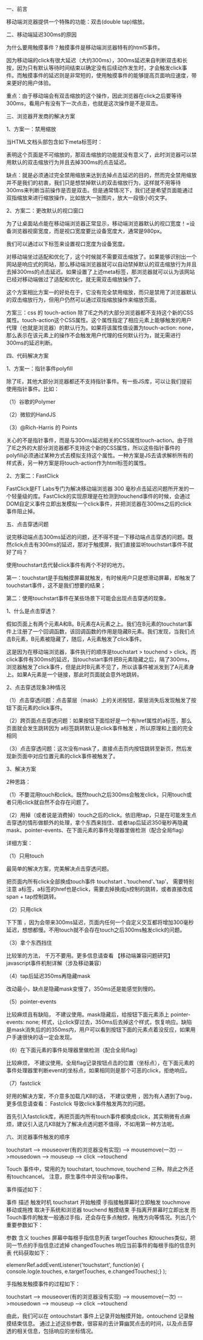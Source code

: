 一、前言

移动端浏览器提供一个特殊的功能：双击(double tap)缩放。

 

二、移动端延迟300ms的原因

为什么要用触摸事件？触摸事件是移动端浏览器特有的html5事件。

因为移动端的click有很大延迟（大约300ms），300ms延迟来自判断双击和长按，因为只有默认等待时间结束以确定没有后续动作发生时，才会触发click事件。而触摸事件的延迟则是非常短的，使用触摸事件的能够提高页面响应速度，带来更好的用户体验。

重点：由于移动端会有双击缩放的这个操作，因此浏览器在click之后要等待300ms，看用户有没有下一次点击，也就是这次操作是不是双击。

 

三、浏览器开发商的解决方案

1、方案一：禁用缩放

当HTML文档头部包含如下meta标签时：

<meta name="viewport" content="user-scalable=no">
<meta name="viewport" content="initial-scale=1,maximum-scale=1">
表明这个页面是不可缩放的，那双击缩放的功能就没有意义了，此时浏览器可以禁用默认的双击缩放行为并且去掉300ms的点击延迟。

缺点：就是必须通过完全禁用缩放来达到去掉点击延迟的目的，然而完全禁用缩放并不是我们的初衷，我们只是想禁掉默认的双击缩放行为，这样就不用等待300ms来判断当前操作是否是双击。但是通常情况下，我们还是希望页面能通过双指缩放来进行缩放操作，比如放大一张图片，放大一段很小的文字。

 

2、方案二：更改默认的视口窗口

为了让桌面站点能在移动端浏览器正常显示，移动端浏览器默认的视口宽度！=设备浏览器视窗宽度，而是视口宽度要比设备宽度大，通常是980px。

我们可以通过以下标签来设置视口宽度为设备宽度。

<meta name="viewport" content="width=device-width">
 
对移动端坐过适配和优化了，这个时候就不需要双击缩放了。如果能够识别出一个网站是响应式的网站，那么移动端浏览器就可以自动禁掉默认的双击缩放行为并且去掉300ms的点击延迟。如果设置了上述meta标签，那浏览器就可以认为该网站已经对移动端做过了适配和优化，就无需双击缩放操作了。

这个方案相比方案一的好处在于，它没有完全禁用缩放，而只是禁用了浏览器默认的双击缩放行为，但用户仍然可以通过双指缩放操作来缩放页面。

 

方案三：css 的 touch-action
除了IE之外的大部分浏览器都不支持这个新的CSS属性。touch-action这个CSS属性。这个属性指定了相应元素上能够触发的用户代理（也就是浏览器）的默认行为。如果将该属性值设置为touch-action: none，那么表示在该元素上的操作不会触发用户代理的任何默认行为，就无需进行300ms的延迟判断。

 

四、代码解决方案

1、方案一：指针事件polyfill

除了IE，其他大部分浏览器都还不支持指针事件。有一些JS库，可以让我们提前使用指针事件。比如：

（1）谷歌的Polymer

（2）微软的HandJS

（3）@Rich-Harris 的 Points

关心的不是指针事件，而是与300ms延迟相关的CSS属性touch-action。由于除了IE之外的大部分浏览器都不支持这个新的CSS属性，所以这些指针事件的polyfill必须通过某种方式去模拟支持这个属性。一种方案是JS去请求解析所有的样式表，另一种方案是将touch-action作为html标签的属性。

 

2、方案二：FastClick

FastClick是FT Labs专门为解决移动端浏览器 300 毫秒点击延迟问题所开发的一个轻量级的库。FastClick的实现原理是在检测到touchend事件的时候，会通过DOM自定义事件立即出发模拟一个click事件，并把浏览器在300ms之后的click事件阻止掉。

 

五、点击穿透问题

说完移动端点击300ms延迟的问题，还不得不提一下移动端点击穿透的问题。既然click点击有300ms的延迟，那对于触摸屏，我们直接监听touchstart事件不就好了吗？

使用touchstart去代替click事件有两个不好的地方。

第一：touchstart是手指触摸屏幕就触发，有时候用户只是想滑动屏幕，却触发了touchstart事件，这不是我们想要的结果；

第二：使用touchstart事件在某些场景下可能会出现点击穿透的现象。

1、什么是点击穿透？

假如页面上有两个元素A和B。B元素在A元素之上。我们在B元素的touchstart事件上注册了一个回调函数，该回调函数的作用是隐藏B元素。我们发现，当我们点击B元素，B元素被隐藏了，随后，A元素触发了click事件。

这是因为在移动端浏览器，事件执行的顺序是touchstart > touchend > click。而click事件有300ms的延迟，当touchstart事件把B元素隐藏之后，隔了300ms，浏览器触发了click事件，但是此时B元素不见了，所以该事件被派发到了A元素身上。如果A元素是一个链接，那此时页面就会意外地跳转。

 

2、点击穿透现象3种情况

（1）点击穿透问题：点击蒙层（mask）上的关闭按钮，蒙层消失后发现触发了按钮下面元素的click事件。

（2）跨页面点击穿透问题：如果按钮下面恰好是一个有href属性的a标签，那么页面就会发生跳转因为 a标签跳转默认是click事件触发 ，所以原理和上面的完全相同

（3）点击穿透问题：这次没有mask了，直接点击页内按钮跳转至新页，然后发现新页面中对应位置元素的click事件被触发了。

 

3、解决方案

2种思路：

（1）不要混用touch和click。既然touch之后300ms会触发click，只用touch或者只用click就自然不会存在问题了。

（2）用掉（或者说是消费掉）touch之后的click。依旧用tap，只是在可能发生点击穿透的情形做额外的处理，拿个东西来挡住、或者tap后延迟350毫秒再隐藏mask、pointer-events、在下面元素的事件处理器里做检测（配合全局flag）

详细方案：

（1）只用touch

最简单的解决方案，完美解决点击穿透问题。

把页面内所有click全部换成touch事件 touchstart 、’touchend’、’tap’， 需要特别注意 a标签，a标签的href也是click，需要去掉换成js控制的跳转，或者直接改成span + tap控制跳转。

（2）只用click

下下策 ，因为会带来300ms延迟，页面内任何一个自定义交互都将增加300毫秒延迟，想想都慢。不用touch就不会存在touch之后300ms触发click的问题。

（3）拿个东西挡住

比较笨的方法， 千万不要用。更多信息请查看 【移动端兼容问题研究】javascript事件机制详解（涉及移动兼容）

（4）tap后延迟350ms再隐藏mask

改动最小，缺点是隐藏mask变慢了，350ms还是能感觉到慢的。

（5）pointer-events

比较麻烦且有缺陷， 不建议使用。mask隐藏后，给按钮下面元素添上 pointer-events: none; 样式，让click穿过去，350ms后去掉这个样式，恢复响应。缺陷是mask消失后的的350ms内，用户可以看到按钮下面的元素点着没反应，如果用户手速很快的话一定会发现。

（6）在下面元素的事件处理器里做检测（配合全局flag）

比较麻烦， 不建议使用。全局flag记录按钮点击的位置（坐标点），在下面元素的事件处理器里判断event的坐标点，如果相同则是那个可恶的click，拒绝响应。

（7）fastclick

好用的解决方案，不介意多加载几KB的话， 不建议使用 ，因为有人遇到了bug，更多信息请查看： Fastclick 导致click事件触发两次的问题。

 

首先引入fastclick库，再把页面内所有touch事件都换成click，其实稍微有点麻烦，建议引入这几KB就为了解决点透问题不值得，不如用第一种方法呢。

 

六、浏览器事件触发的顺序

touchstart --> mouseover(有的浏览器没有实现) --> mousemove(一次) -->mousedown --> mouseup --> click -->touchend

Touch 事件中，常用的为 touchstart, touchmove, touchend 三种。除此之外还有touchcancel。 注意，原生事件中并没有tap事件。

事件描述如下：

事件	描述	触发时机
touchstart	开始触摸	手指接触屏幕时立即触发
touchmove	移动或拖拽	取决于系统和浏览器
touchend	触摸结束	手指离开屏幕时立即出发
而Touch事件的触发一般通过手指，还会存在多点触控，拖拽方向等情况。列出几个重要参数如下：

参数	含义
touches	屏幕中每根手指信息列表
targetTouches	和touches类似，把同一节点的手指信息过滤掉
changedTouches	响应当前事件的每根手指的信息列表
代码获取如下：

elemenrRef.addEventListener('touchstart', function(e) {   
    console.log(e.touches, e.targetTouches, e.changedTouches);}
);
 

手指触发触摸事件的过程如下：

touchstart --> mouseover(有的浏览器没有实现) --> mousemove(一次) -->mousedown --> mouseup --> click -->touchend

由此，我们可以在 ontouchstart 事件上记录开始触摸开始，ontouchend 记录触摸结束信息。 通过上述这些参数，很容易的去计算幽冥点击的时间，以及点击穿透的相关信息，包括响应的坐标情况。
